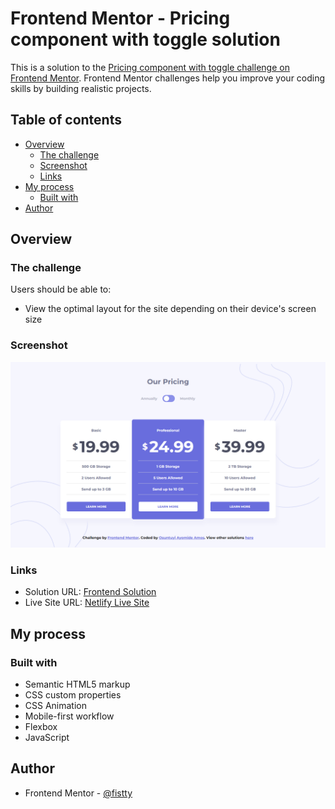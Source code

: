 # Frontend Mentor - Pricing component with toggle solution

This is a solution to the [Pricing component with toggle challenge on Frontend Mentor](https://www.frontendmentor.io/challenges/pricing-component-with-toggle-8vPwRMIC). Frontend Mentor challenges help you improve your coding skills by building realistic projects.

## Table of contents

- [Overview](#overview)
  - [The challenge](#the-challenge)
  - [Screenshot](#screenshot)
  - [Links](#links)
- [My process](#my-process)
  - [Built with](#built-with)
- [Author](#author)

## Overview

### The challenge

Users should be able to:

- View the optimal layout for the site depending on their device's screen size

### Screenshot

![](./Screenshot.png)

### Links

- Solution URL: [Frontend Solution](https://www.frontendmentor.io/solutions/testimonials-grid-section-PPLELhktef)
- Live Site URL: [Netlify Live Site](https://fistty-pricing-component.netlify.app/)

## My process

### Built with

- Semantic HTML5 markup
- CSS custom properties
- CSS Animation
- Mobile-first workflow
- Flexbox
- JavaScript

## Author

- Frontend Mentor - [@fistty](https://www.frontendmentor.io/profile/fistty)
